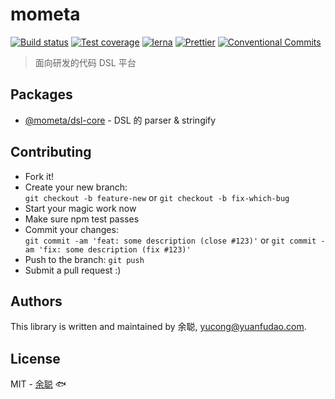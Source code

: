 # mometa

[![Build status](https://img.shields.io/travis/余聪/mometa/master.svg?style=flat-square)](https://travis-ci.com/余聪/mometa)
[![Test coverage](https://img.shields.io/codecov/c/github/余聪/mometa.svg?style=flat-square)](https://codecov.io/github/余聪/mometa?branch=master)
[![lerna](https://img.shields.io/badge/maintained%20with-lerna-cc00ff.svg?style=flat-square)](https://lernajs.io/)
[![Prettier](https://img.shields.io/badge/code_style-prettier-ff69b4.svg?style=flat-square)](https://prettier.io/)
[![Conventional Commits](https://img.shields.io/badge/Conventional%20Commits-1.0.0-yellow.svg?style=flat-square)](https://conventionalcommits.org)

> 面向研发的代码 DSL 平台

## Packages

- [@mometa/dsl-core](packages/dsl-core) - DSL 的 parser & stringify

## Contributing

- Fork it!
- Create your new branch:\
  `git checkout -b feature-new` or `git checkout -b fix-which-bug`
- Start your magic work now
- Make sure npm test passes
- Commit your changes:\
  `git commit -am 'feat: some description (close #123)'` or `git commit -am 'fix: some description (fix #123)'`
- Push to the branch: `git push`
- Submit a pull request :)

## Authors

This library is written and maintained by 余聪, <a href="mailto:yucong@yuanfudao.com">yucong@yuanfudao.com</a>.

## License

MIT - [余聪](https://github.com/余聪) 🐟
